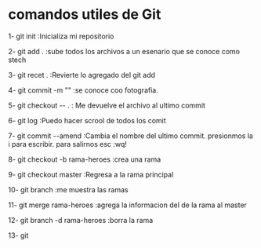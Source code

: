 # comandos utiles de Git

1- git init :Inicializa mi repositorio


2- git add . :sube todos los archivos a un esenario que se conoce como stech

3- git recet . :Revierte lo agregado del git add

4- git commit -m ""   :se conoce coo fotografia.

5- git checkout -- . : Me devuelve el archivo al ultimo commit

6- git log    :Puedo hacer scrool de todos los comit

7- git commit --amend   :Cambia el nombre del ultimo commit. presionmos la i para escribir.  para salirnos esc :wq! 

8- git checkout -b rama-heroes :crea una rama

9- git checkout master :Regresa a la rama principal

10- git branch   :me muestra las ramas

11- git merge rama-heroes :agrega la informacion del de la rama al master

12- git branch -d rama-heroes  :borra la rama

13- git
